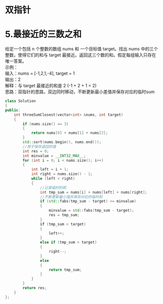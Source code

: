 双指针
=====

# 5.最接近的三数之和
给定一个包括 n 个整数的数组 nums 和 一个目标值 target。找出 nums 中的三个整数，使得它们的和与 target 最接近。返回这三个数的和。假定每组输入只存在唯一答案。<br>
示例：<br>
输入：nums = [-1,2,1,-4], target = 1 <br>
输出：2 <br>
解释：与 target 最接近的和是 2 (-1 + 2 + 1 = 2)<br>
思路：双指针的思路，双边同时移动，不断更新最小差值并保存对应的临时sum
``` cpp
class Solution
{
public:
    int threeSumClosest(vector<int> &nums, int target)
    {
        if (nums.size() == 3)
        {
            return nums[0] + nums[1] + nums[2];
        }
        std::sort(nums.begin(), nums.end());
        //用于保存返回的值
        int res = 0;
        int minvalue = __INT32_MAX__;
        for (int i = 0; i < nums.size(); i++)
        {
            int left = i + 1;
            int right = nums.size() - 1;
            while (left < right)
            {
                //记录临时的和
                int tmp_sum = nums[i] + nums[left] + nums[right];
                //不断更新最小值并保存对应的临时和
                if (std::fabs(tmp_sum - target) <= minvalue)
                {
                    minvalue = std::fabs(tmp_sum - target);
                    res = tmp_sum;
                }
                if (tmp_sum < target)
                {
                    left++;
                }
                else if (tmp_sum > target)
                {
                    right--;
                }
                else
                {
                    return tmp_sum;
                }
            }
        }
        return res;
    }
};
```
